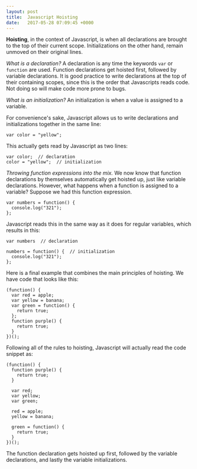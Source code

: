 ```yaml
---
layout: post
title:  Javascript Hoisting
date:   2017-05-28 07:09:45 +0000
---
```



**Hoisting**, in the context of Javascript, is when all declarations are brought to the top of their current scope. Initializations on the other hand, remain unmoved on their original lines.

*What is a declaration?* A declaration is any time the keywords `var` or `function` are used. Function declarations get hoisted first, followed by variable declarations. It is good practice to write declarations at the top of their containing scopes, since this is the order that Javascripts reads code. Not doing so will make code more prone to bugs.

*What is an initialization?* An initialization is when a value is assigned to a variable.

For convenience's sake, Javascript allows us to write declarations and initializations together in the same line:

```
var color = "yellow";
```

This actually gets read by Javascript as two lines:

```
var color;  // declaration
color = "yellow";  // initialization
```

*Throwing function expressions into the mix.* We now know that function declarations by themselves automatically get hoisted up, just like variable declarations. However, what happens when a function is assigned to a variable? Suppose we had this function expression.

```
var numbers = function() {
  console.log("321");
};
```

Javascript reads this in the same way as it does for regular variables, which results in this:

```
var numbers  // declaration

numbers = function() {  // initialization
  console.log("321");
};
```

Here is a final example that combines the main principles of hoisting. We have code that looks like this:

```
(function() {
  var red = apple;
  var yellow = banana;
  var green = function() {
    return true;
  };
  function purple() {
    return true;
  }
})();
```

Following all of the rules to hoisting, Javascript will actually read the code snippet as:

```
(function() {
  function purple() {
    return true;
  }
	
  var red;
  var yellow;
  var green;
	
  red = apple;
  yellow = banana;
	
  green = function() {
    return true;
  }
})();
```

The function declaration gets hoisted up first, followed by the variable declarations, and lastly the variable initializations.
